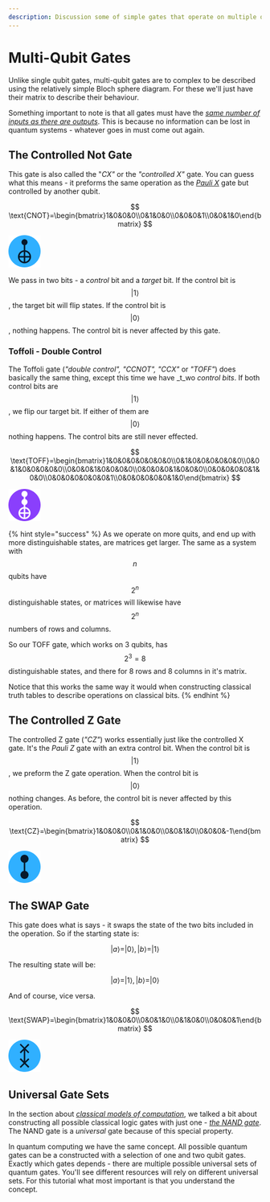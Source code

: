 ```yaml
---
description: Discussion some of simple gates that operate on multiple qubits
---
```


# Multi-Qubit Gates

Unlike single qubit gates, multi-qubit gates are to complex to be described using the relatively simple Bloch sphere diagram. For these we'll just have their matrix to describe their behaviour.

Something important to note is that all gates must have the [_same number of inputs as there are outputs_](quantum-information.md#reversibility). This is because no information can be lost in quantum systems - whatever goes in must come out again.

## The Controlled Not Gate

This gate is also called the "_CX"_ or the _"controlled X"_ gate. You can guess what this means - it preforms the same operation as the [_Pauli X_](single-qubit-gates.md#pauli-x) gate but controlled by another qubit.

$$
\text{CNOT}=\begin{bmatrix}1&0&0&0\\0&1&0&0\\0&0&0&1\\0&0&1&0\end{bmatrix}
$$

![Symbol for the CX gate](../.gitbook/assets/cx-gate.png)

We pass in two bits - a _control_ bit and a _target_ bit. If the control bit is $$|1\rangle$$, the target bit will flip states. If the control bit is $$|0\rangle$$, nothing happens. The control bit is never affected by this gate.

### Toffoli - Double Control

The Toffoli gate \(_"double control", "CCNOT", "CCX"_ or _"TOFF"_\) does basically the same thing, except this time we have _t_wo _control bits_. If both control bits are $$|1\rangle$$, we flip our target bit. If either of them are $$|0\rangle$$ nothing happens. The control bits are still never effected.

$$
\text{TOFF}=\begin{bmatrix}1&0&0&0&0&0&0&0\\0&1&0&0&0&0&0&0\\0&0&1&0&0&0&0&0\\0&0&0&1&0&0&0&0\\0&0&0&0&1&0&0&0\\0&0&0&0&0&1&0&0\\0&0&0&0&0&0&0&1\\0&0&0&0&0&0&1&0\end{bmatrix}
$$

![Symbol for the TOFF gate](../.gitbook/assets/ccx-gate.png)

{% hint style="success" %}
As we operate on more quits, and end up with more distinguishable states, are matrices get larger. The same as a system with $$n$$ qubits have $$2^n$$ distinguishable states, or matrices will likewise have $$2^n$$ numbers of rows and columns.

So our TOFF gate, which works on 3 qubits, has $$2^3=8$$ distinguishable states, and there for 8 rows and 8 columns in it's matrix.

Notice that this works the same way it would when constructing classical truth tables to describe operations on classical bits. 
{% endhint %}

## The Controlled Z Gate

The controlled Z gate \(_"CZ"_\) works essentially just like the controlled X gate. It's the _Pauli Z_ gate with an extra control bit. When the control bit is $$|1\rangle$$, we preform the Z gate operation. When the control bit is $$|0\rangle$$nothing changes. As before, the control bit is never affected by this operation.

$$
\text{CZ}=\begin{bmatrix}1&0&0&0\\0&1&0&0\\0&0&1&0\\0&0&0&-1\end{bmatrix}
$$

![Symbol for the CZ gate](../.gitbook/assets/cz-gate.png)

## The SWAP Gate

This gate does what is says - it swaps the state of the two bits included in the operation. So if the starting state is:

$$
|a\rangle=|0\rangle, |b\rangle=|1\rangle
$$

The resulting state will be:

$$
|a\rangle=|1\rangle, |b\rangle=|0\rangle
$$

And of course, vice versa.

$$
\text{SWAP}=\begin{bmatrix}1&0&0&0\\0&0&1&0\\0&1&0&0\\0&0&0&1\end{bmatrix}
$$

![Symbol for the SWAP gate](../.gitbook/assets/swap-gate.png)

## Universal Gate Sets

In the section about [_classical models of computation_](classical-models-of-computation.md), we talked a bit about constructing all possible classical logic gates with just one - [_the NAND gate_](classical-models-of-computation.md#universal-gates). The NAND gate is a _universal_ gate because of this special property.

In quantum computing we have the same concept. All possible quantum gates can be a constructed with a selection of one and two qubit gates. Exactly which gates depends - there are multiple possible universal sets of quantum gates. You'll see different resources will rely on different universal sets. For this tutorial what most important is that you understand the concept.

